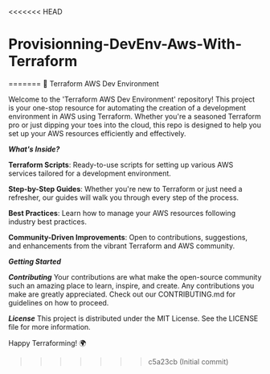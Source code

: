 <<<<<<< HEAD
# Provisionning-DevEnv-Aws-With-Terraform
=======
🚀 Terraform AWS Dev Environment

Welcome to the 'Terraform AWS Dev Environment' repository! This project is your one-stop resource for automating the creation of a development environment in AWS using Terraform. Whether you're a seasoned Terraform pro or just dipping your toes into the cloud, this repo is designed to help you set up your AWS resources efficiently and effectively.

_**What's Inside?**_

**Terraform Scripts**: Ready-to-use scripts for setting up various AWS services tailored for a development environment.

**Step-by-Step Guides**: Whether you're new to Terraform or just need a refresher, our guides will walk you through every step of the process.

**Best Practices**: Learn how to manage your AWS resources following industry best practices.

**Community-Driven Improvements**: Open to contributions, suggestions, and enhancements from the vibrant Terraform and AWS community.


_**Getting Started**_


_**Contributing**_
Your contributions are what make the open-source community such an amazing place to learn, inspire, and create. Any contributions you make are greatly appreciated. Check out our CONTRIBUTING.md for guidelines on how to proceed.

_**License**_
This project is distributed under the MIT License. See the LICENSE file for more information.

Happy Terraforming! 🌍
>>>>>>> c5a23cb (Initial commit)
